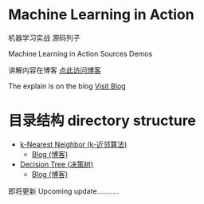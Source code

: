 # Machine Learning in Action

机器学习实战 源码列子

Machine Learning in Action Sources Demos 

讲解内容在博客 [点此访问博客](https://blog.forgiveher.cn/categories/Machine-Learning/)

The explain is on the blog [Visit Blog](https://blog.forgiveher.cn/categories/Machine-Learning/)

# 目录结构 directory structure

+ [k-Nearest Neighbor (k-近邻算法)](k-Nearest%20Neighbor)
    - [Blog (博客)](https://blog.forgiveher.cn/2020/02/21/1582286713/#more)
+ [Decision Tree (决策树)](Decision%20Tree)
    - [Blog (博客)](https://blog.forgiveher.cn/2020/03/18/1584516622386/)

即将更新
Upcoming update...........
